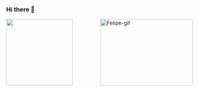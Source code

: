 ### Hi there 👋

<!--
**Quebec-Eric/Quebec-Eric** is a ✨ _special_ ✨ repository because its `README.md` (this file) appears on your GitHub profile.


-->
<div>
  <a href="https://github.com/Quebec-Eric">
  <img height="180em" src="https://github-readme-stats.vercel.app/api?username=Quebec-Eric&show_icons=true&theme=github_dark&include_all_commits=true&count_private=true"/>
   <img align="right" alt="Felipe-gif" height="181" width="250" src="https://i2.wp.com/guildadosmestres.com.br/wp-content/uploads/2018/08/horda.jpg?resize=945%2C535">

</div>
